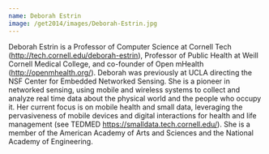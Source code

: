 ```yaml
---
name: Deborah Estrin
image: /get2014/images/Deborah-Estrin.jpg
---
```


Deborah Estrin is a Professor of Computer Science at Cornell Tech (http://tech.cornell.edu/deborah-estrin), Professor of Public Health at Weill Cornell Medical College, and co-founder of Open mHealth (http://openmhealth.org/). Deborah was previously at UCLA directing the NSF Center for Embedded Networked Sensing. She is a pioneer in networked sensing, using mobile and wireless systems to collect and analyze real time data about the physical world and the people who occupy it. Her current focus is on mobile health and small data, leveraging the pervasiveness of mobile devices and digital interactions for health and life management (see TEDMED https://smalldata.tech.cornell.edu/). She is a member of the American Academy of Arts and Sciences and the National Academy of Engineering.
